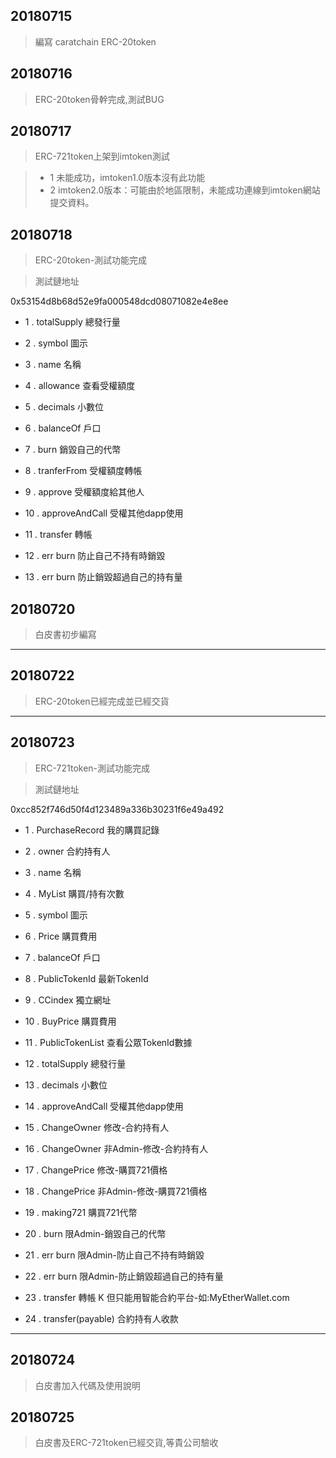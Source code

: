 
## 20180715 
 > 編寫 caratchain ERC-20token

## 20180716
 > ERC-20token骨幹完成,測試BUG

## 20180717
 > ERC-721token上架到imtoken測試
 
 > - 1 未能成功，imtoken1.0版本沒有此功能
 > - 2 imtoken2.0版本：可能由於地區限制，未能成功連線到imtoken網站提交資料。
 
## 20180718
 > ERC-20token-測試功能完成
 
 > 測試鏈地址
 
 0x53154d8b68d52e9fa000548dcd08071082e4e8ee
 
 - 1 . totalSupply      總發行量
 
 - 2 . symbol           圖示
 
 - 3 . name             名稱
 
 - 4 . allowance        查看受權額度
 
 - 5 . decimals         小數位
 
 - 6 . balanceOf        戶口
 
 - 7 . burn             銷毀自己的代幣
 
 - 8 . tranferFrom      受權額度轉帳
 
 - 9 . approve          受權額度給其他人
 
 - 10 . approveAndCall  受權其他dapp使用
 
 - 11 . transfer         轉帳
 
 - 12 . err burn         防止自己不持有時銷毀

 - 13 . err burn         防止銷毀超過自己的持有量

## 20180720
 > 白皮書初步編寫
 
 ------


## 20180722
 > ERC-20token已經完成並已經交貨
 
 ------

## 20180723

 > ERC-721token-測試功能完成
 
 > 測試鏈地址
 
0xcc852f746d50f4d123489a336b30231f6e49a492

 - 1 . PurchaseRecord 我的購買記錄 

 - 2 . owner    合約持有人 

 - 3 . name             名稱 
 
 - 4 . MyList   購買/持有次數 
 
 - 5 . symbol           圖示 
 
 - 6 . Price            購買費用 

 - 7 . balanceOf        戶口 

 - 8 . PublicTokenId  最新TokenId 
 
 - 9 .  CCindex          獨立網址 

 - 10 . BuyPrice         購買費用  
 
 - 11 . PublicTokenList  查看公眾TokenId數據 

 - 12 . totalSupply      總發行量 
 
 - 13 . decimals         小數位 

 - 14 . approveAndCall  受權其他dapp使用 
 
 - 15 . ChangeOwner      修改-合約持有人 
 
 - 16 . ChangeOwner      非Admin-修改-合約持有人 
 
 - 17 . ChangePrice      修改-購買721價格 

 - 18 . ChangePrice      非Admin-修改-購買721價格 
 
 - 19 . making721        購買721代幣 
 
 - 20 . burn             限Admin-銷毀自己的代幣 
 
 - 21 . err burn         限Admin-防止自己不持有時銷毀 

 - 22 . err burn         限Admin-防止銷毀超過自己的持有量 
  
 - 23 . transfer         轉帳 K 但只能用智能合約平台-如:MyEtherWallet.com
 
 - 24 . transfer(payable)     合約持有人收款 

 ------
 
## 20180724

 > 白皮書加入代碼及使用說明

  
## 20180725

 > 白皮書及ERC-721token已經交貨,等貴公司驗收


